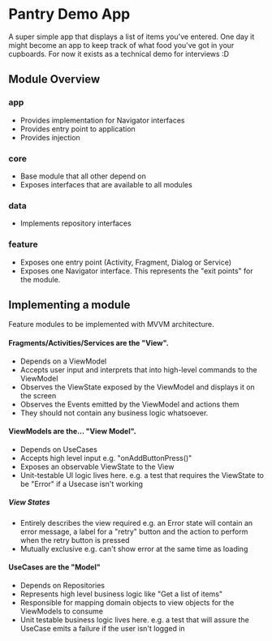 # Pantry Demo App

A super simple app that displays a list of items you've entered. One day it might become an app to keep track of what food you've got in your cupboards. For now it exists as a technical demo for interviews :D

## Module Overview

### app
- Provides implementation for Navigator interfaces
- Provides entry point to application
- Provides injection
### core
- Base module that all other depend on
- Exposes interfaces that are available to all modules
### data
- Implements repository interfaces
### feature
- Exposes one entry point (Activity, Fragment, Dialog or Service)
- Exposes one Navigator interface. This represents the "exit points" for the module.

## Implementing a module
 Feature modules to be implemented with MVVM architecture.
 
#### Fragments/Activities/Services are the "View".
- Depends on a ViewModel
- Accepts user input and interprets that into high-level commands to the ViewModel
- Observes the ViewState exposed by the ViewModel and displays it on the screen
- Observes the Events emitted by the ViewModel and actions them
-  They should not contain any business logic whatsoever. 

#### ViewModels are the... "View Model".
- Depends on UseCases
- Accepts high level input e.g. "onAddButtonPress()"
- Exposes an observable ViewState to the View
- Unit-testable UI logic lives here. e.g. a test that requires the ViewState to be "Error" if a Usecase isn't working

##### View States
 - Entirely describes the view required e.g.  an Error state will contain an error message, a label for a "retry" button and the action to perform when the retry button is pressed
 - Mutually exclusive e.g. can't show error at the same time as loading

#### UseCases are the "Model"
- Depends on Repositories
- Represents high level business logic like "Get a list of items" 
- Responsible for mapping domain objects to view objects for the ViewModels to consume
- Unit testable business logic lives here. e.g. a test that will assure the UseCase emits a failure if the user isn't logged in


